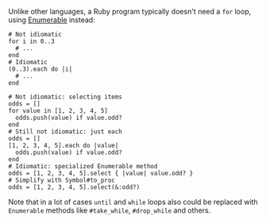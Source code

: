 Unlike other languages, a Ruby program typically doesn't need a `for` loop, using
[Enumerable](../builtin/types/enumerable.md) instead:

    # Not idiomatic
    for i in 0..3
      # ...
    end
    # Idiomatic
    (0..3).each do |i|
      # ...
    end

    # Not idiomatic: selecting items
    odds = []
    for value in [1, 2, 3, 4, 5]
      odds.push(value) if value.odd?
    end
    # Still not idiomatic: just each
    odds = []
    [1, 2, 3, 4, 5].each do |value|
      odds.push(value) if value.odd?
    end
    # Idiomatic: specialized Enumerable method
    odds = [1, 2, 3, 4, 5].select { |value| value.odd? }
    # Simplify with Symbol#to_proc
    odds = [1, 2, 3, 4, 5].select(&:odd?)

Note that in a lot of cases `until` and `while` loops also could be replaced with `Enumerable`
methods like `#take_while`, `#drop_while` and others.
